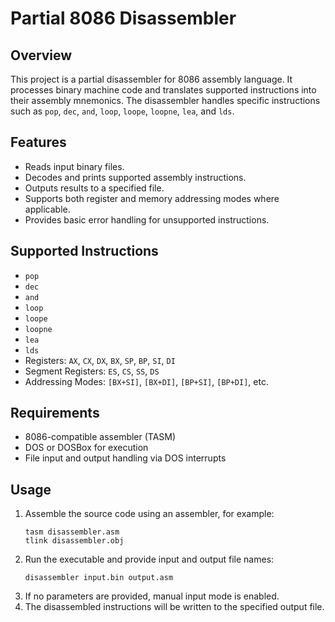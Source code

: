 # Partial 8086 Disassembler

## Overview
This project is a partial disassembler for 8086 assembly language. It processes binary machine code and translates supported instructions into their assembly mnemonics. The disassembler handles specific instructions such as `pop`, `dec`, `and`, `loop`, `loope`, `loopne`, `lea`, and `lds`.

## Features
- Reads input binary files.
- Decodes and prints supported assembly instructions.
- Outputs results to a specified file.
- Supports both register and memory addressing modes where applicable.
- Provides basic error handling for unsupported instructions.

## Supported Instructions
- `pop`
- `dec`
- `and`
- `loop`
- `loope`
- `loopne`
- `lea`
- `lds`
- Registers: `AX`, `CX`, `DX`, `BX`, `SP`, `BP`, `SI`, `DI`
- Segment Registers: `ES`, `CS`, `SS`, `DS`
- Addressing Modes: `[BX+SI]`, `[BX+DI]`, `[BP+SI]`, `[BP+DI]`, etc.

## Requirements
- 8086-compatible assembler (TASM)
- DOS or DOSBox for execution
- File input and output handling via DOS interrupts

## Usage
1. Assemble the source code using an assembler, for example:
   ```
   tasm disassembler.asm
   tlink disassembler.obj
   ```
2. Run the executable and provide input and output file names:
   ```
   disassembler input.bin output.asm
   ```
3. If no parameters are provided, manual input mode is enabled.
4. The disassembled instructions will be written to the specified output file.



